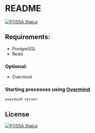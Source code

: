 # README
[![FOSSA Status](https://app.fossa.io/api/projects/git%2Bgithub.com%2Frecoder%2Fnexus.svg?type=shield)](https://app.fossa.io/projects/git%2Bgithub.com%2Frecoder%2Fnexus?ref=badge_shield)


## Requirements:
- PostgreSQL
- Redis

### Optional:
- Overmind

### Starting processes using [Overmind](https://github.com/DarthSim/overmind#usage)

    overmind server


## License
[![FOSSA Status](https://app.fossa.io/api/projects/git%2Bgithub.com%2Frecoder%2Fnexus.svg?type=large)](https://app.fossa.io/projects/git%2Bgithub.com%2Frecoder%2Fnexus?ref=badge_large)